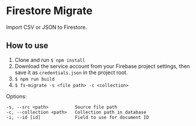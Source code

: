 # Firestore Migrate

Import CSV or JSON to Firestore.

## How to use

1.  Clone and run `$ npm install`
2.  Download the service account from your Firebase project settings, then save it as `credentials.json` in the project root.
3.  `$ npm run build`
4.  `$ fs-migrate -s <file path> -c <collection>`

Options:

```
-s, --src <path>          Source file path
-c, --collection <path>   Collection path in database
-i, --id [id]             Field to use for document ID
```
